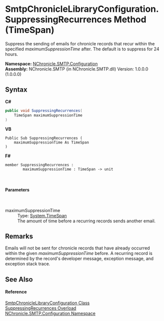 # SmtpChronicleLibraryConfiguration.SuppressingRecurrences Method (TimeSpan)
 

Suppress the sending of emails for chronicle records that recur within the specified *maximumSuppressionTime* after. The default is to suppress for 24 hours.

**Namespace:**&nbsp;<a href="N_NChronicle_SMTP_Configuration.md">NChronicle.SMTP.Configuration</a><br />**Assembly:**&nbsp;NChronicle.SMTP (in NChronicle.SMTP.dll) Version: 1.0.0.0 (1.0.0.0)

## Syntax

**C#**<br />
``` C#
public void SuppressingRecurrences(
	TimeSpan maximumSuppressionTime
)
```

**VB**<br />
``` VB
Public Sub SuppressingRecurrences ( 
	maximumSuppressionTime As TimeSpan
)
```

**F#**<br />
``` F#
member SuppressingRecurrences : 
        maximumSuppressionTime : TimeSpan -> unit 

```

<br />

#### Parameters
&nbsp;<dl><dt>maximumSuppressionTime</dt><dd>Type: <a href="http://msdn2.microsoft.com/en-us/library/269ew577" target="_blank">System.TimeSpan</a><br />The amount of time before a recurring records sends another email.</dd></dl>

## Remarks
Emails will not be sent for chronicle records that have already occurred within the given *maximumSuppressionTime* before. A recurring record is determined by the record's developer message, exception message, and exception stack trace.

## See Also


#### Reference
<a href="T_NChronicle_SMTP_Configuration_SmtpChronicleLibraryConfiguration.md">SmtpChronicleLibraryConfiguration Class</a><br /><a href="Overload_NChronicle_SMTP_Configuration_SmtpChronicleLibraryConfiguration_SuppressingRecurrences.md">SuppressingRecurrences Overload</a><br /><a href="N_NChronicle_SMTP_Configuration.md">NChronicle.SMTP.Configuration Namespace</a><br />
